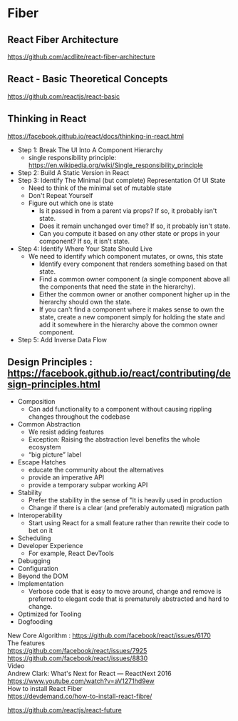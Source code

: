 # Fiber 
 
## React Fiber Architecture

https://github.com/acdlite/react-fiber-architecture  

## React - Basic Theoretical Concepts

https://github.com/reactjs/react-basic  

## Thinking in React

https://facebook.github.io/react/docs/thinking-in-react.html  

  * Step 1: Break The UI Into A Component Hierarchy  
    * single responsibility principle: https://en.wikipedia.org/wiki/Single_responsibility_principle
  * Step 2: Build A Static Version in React  
  * Step 3: Identify The Minimal (but complete) Representation Of UI State  
    * Need to think of the minimal set of mutable state  
    * Don't Repeat Yourself  
    * Figure out which one is state  
      * Is it passed in from a parent via props? If so, it probably isn't state.  
      * Does it remain unchanged over time? If so, it probably isn't state.  
      * Can you compute it based on any other state or props in your component? If so, it isn't state.  
  * Step 4: Identify Where Your State Should Live  
    * We need to identify which component mutates, or owns, this state   
      * Identify every component that renders something based on that state.  
      * Find a common owner component (a single component above all the components that need the state in the hierarchy).  
      * Either the common owner or another component higher up in the hierarchy should own the state.  
      * If you can't find a component where it makes sense to own the state, create a new component simply for holding the state and add it somewhere in the hierarchy above the common owner component.  
  * Step 5: Add Inverse Data Flow  
  
## Design Principles : https://facebook.github.io/react/contributing/design-principles.html  
* Composition  
  * Can add functionality to a component without causing rippling changes throughout the codebase  
* Common Abstraction  
  * We resist adding features  
  * Exception: Raising the abstraction level benefits the whole ecosystem  
  * “big picture” label  
* Escape Hatches  
  * educate the community about the alternatives  
  * provide an imperative API  
  * provide a temporary subpar working API  
* Stability  
  * Prefer the stability in the sense of "It is heavily used in production
  * Change if there is a clear (and preferably automated) migration path
* Interoperability
  * Start using React for a small feature rather than rewrite their code to bet on it
* Scheduling  
* Developer Experience  
  * For example, React DevTools
* Debugging  
* Configuration  
* Beyond the DOM  
* Implementation  
  * Verbose code that is easy to move around, change and remove is preferred to elegant code that is prematurely abstracted and hard to change.
* Optimized for Tooling  
* Dogfooding  
  
New Core Algorithm : https://github.com/facebook/react/issues/6170  
The features  
https://github.com/facebook/react/issues/7925  
https://github.com/facebook/react/issues/8830  
Video  
Andrew Clark: What's Next for React — ReactNext 2016  
https://www.youtube.com/watch?v=aV1271hd9ew  
How to install React Fiber  
https://devdemand.co/how-to-install-react-fibre/  

https://github.com/reactjs/react-future  
